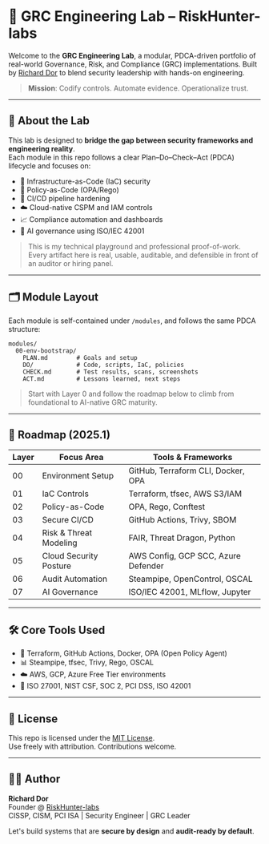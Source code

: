 
# 🧩 GRC Engineering Lab – RiskHunter-labs

Welcome to the **GRC Engineering Lab**, a modular, PDCA-driven portfolio of real-world Governance, Risk, and Compliance (GRC) implementations. Built by [Richard Dor](https://github.com/RiskHunter-labs) to blend security leadership with hands-on engineering.

> **Mission**: Codify controls. Automate evidence. Operationalize trust.

---

## 🧠 About the Lab

This lab is designed to **bridge the gap between security frameworks and engineering reality**.  
Each module in this repo follows a clear Plan–Do–Check–Act (PDCA) lifecycle and focuses on:

- 🧱 Infrastructure-as-Code (IaC) security
- 🧾 Policy-as-Code (OPA/Rego)
- 🔄 CI/CD pipeline hardening
- ☁️ Cloud-native CSPM and IAM controls
- 📈 Compliance automation and dashboards
- 🤖 AI governance using ISO/IEC 42001

> This is my technical playground and professional proof-of-work. Every artifact here is real, usable, auditable, and defensible in front of an auditor or hiring panel.

---

## 🗂️ Module Layout

Each module is self-contained under `/modules`, and follows the same PDCA structure:

```
modules/
  00-env-bootstrap/
    PLAN.md        # Goals and setup
    DO/            # Code, scripts, IaC, policies
    CHECK.md       # Test results, scans, screenshots
    ACT.md         # Lessons learned, next steps
```

> Start with Layer 0 and follow the roadmap below to climb from foundational to AI-native GRC maturity.

---

## 🚀 Roadmap (2025.1)

| Layer | Focus Area | Tools & Frameworks |
|-------|-------------|--------------------|
| 00 | Environment Setup | GitHub, Terraform CLI, Docker, OPA |
| 01 | IaC Controls | Terraform, tfsec, AWS S3/IAM |
| 02 | Policy-as-Code | OPA, Rego, Conftest |
| 03 | Secure CI/CD | GitHub Actions, Trivy, SBOM |
| 04 | Risk & Threat Modeling | FAIR, Threat Dragon, Python |
| 05 | Cloud Security Posture | AWS Config, GCP SCC, Azure Defender |
| 06 | Audit Automation | Steampipe, OpenControl, OSCAL |
| 07 | AI Governance | ISO/IEC 42001, MLflow, Jupyter |

---

## 🛠️ Core Tools Used

- 🧰 Terraform, GitHub Actions, Docker, OPA (Open Policy Agent)
- 📊 Steampipe, tfsec, Trivy, Rego, OSCAL
- ☁️ AWS, GCP, Azure Free Tier environments
- 📑 ISO 27001, NIST CSF, SOC 2, PCI DSS, ISO 42001

---

## 📜 License

This repo is licensed under the [MIT License](LICENSE).  
Use freely with attribution. Contributions welcome.

---

## 🙋‍♂️ Author

**Richard Dor**  
Founder @ [RiskHunter-labs](https://github.com/RiskHunter-labs)  
CISSP, CISM, PCI ISA | Security Engineer | GRC Leader

Let's build systems that are **secure by design** and **audit-ready by default**.
